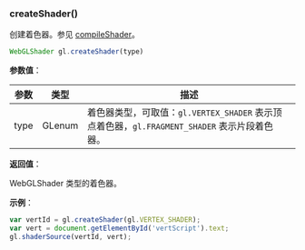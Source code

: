 ### createShader()

创建着色器。参见 [compileShader](#compileShader)。

```js
WebGLShader gl.createShader(type)
```

**参数值**：

|参数|类型|描述|
|-|-|-|
|type|GLenum|着色器类型，可取值：`gl.VERTEX_SHADER` 表示顶点着色器，`gl.FRAGMENT_SHADER` 表示片段着色器。|

**返回值**：

WebGLShader 类型的着色器。

**示例**：

```js
var vertId = gl.createShader(gl.VERTEX_SHADER);
var vert = document.getElementById('vertScript').text;
gl.shaderSource(vertId, vert);
```
